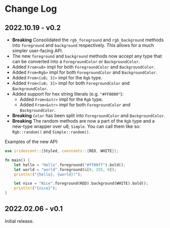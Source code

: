 # Change Log

## 2022.10.19 - v0.2

- **Breaking** Consolidated the `rgb_foreground` and `rgb_background` methods
  into `foreground` and `background` respectively. This allows for a much
  simpler user-facing API.
- The new `foreground` and `background` methods now accept any type that
  can be converted into a `ForegroundColor` or `BackgroundColor`.
- Added `From<u8>` impl for both `ForegroundColor` and `BackgroundColor`.
- Added `From<Rgb>` impl for both `ForegroundColor` and `BackgroundColor`.
- Added `From<[u8; 3]>` impl for the `Rgb` type.
- Added `From<[u8; 3]>` impl for both `ForegroundColor` and `BackgroundColor`.
- Added support for hex string literals (e.g. `"#FF0000"`):
  - Added `From<&str>` impl for the `Rgb` type.
  - Added `From<&str>` impl for both `ForegroundColor` and `BackgroundColor`.
- **Breaking** `Color` has been split into `ForegroundColor` and
  `BackgroundColor`.
- **Breaking** The random methods are now a part of the `Rgb` type and a new-type wrapper
  over u8, `Simple`. You can call them like so: `Rgb::random()` and
    `Simple::random()`.

Examples of the new API:

```rust
use iridescent::{Styled, constants::{RED, WHITE}};

fn main() {
    let hello = "Hello".foreground("#ff00ff").bold();
    let world = "world".foreground(&[0, 255, 0]);
    println!("{hello}, {world}!");

    let nice = "Nice".foreground(RED).background(WHITE).bold();
    println!("{nice}");
}
```

## 2022.02.06 - v0.1

Initial release.
